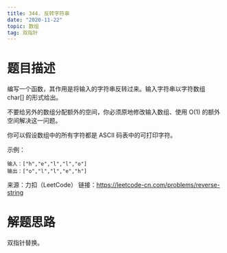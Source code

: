 ```yaml
---
title: 344. 反转字符串
date: "2020-11-22"
topic: 数组
tag: 双指针
---
```

# 题目描述

编写一个函数，其作用是将输入的字符串反转过来。输入字符串以字符数组 char[] 的形式给出。

不要给另外的数组分配额外的空间，你必须原地修改输入数组、使用 O(1) 的额外空间解决这一问题。

你可以假设数组中的所有字符都是 ASCII 码表中的可打印字符。

示例：

```
输入：["h","e","l","l","o"]
输出：["o","l","l","e","h"]
```

来源：力扣（LeetCode）
链接：https://leetcode-cn.com/problems/reverse-string

# 解题思路

双指针替换。